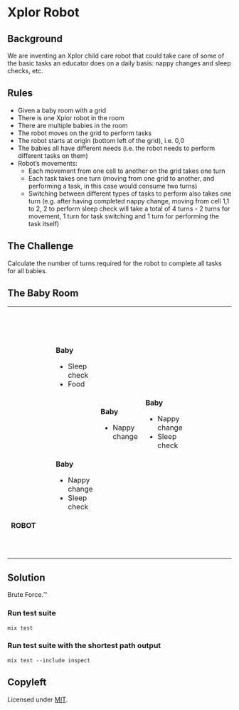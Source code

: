 # Xplor Robot

## Background

We are inventing an Xplor child care robot that could take care of some of the
basic tasks an educator does on a daily basis: nappy changes and sleep checks, etc.

## Rules

- Given a baby room with a grid
- There is one Xplor robot in the room
- There are multiple babies in the room
- The robot moves on the grid to perform tasks
- The robot starts at origin (bottom left of the grid), i.e. 0,0
- The babies all have different needs (i.e. the robot needs to perform different tasks on them)
- Robot’s movements:
  - Each movement from one cell to another on the grid takes one turn
  - Each task takes one turn (moving from one grid to another, and performing a task, in this case would consume two turns)
  - Switching between different types of tasks to perform also takes one turn (e.g. after having completed nappy change, moving from cell 1,1 to 2, 2 to perform sleep check will take a total of 4 turns - 2 turns for movement, 1 turn for task switching and 1 turn for performing the task itself)

## The Challenge

Calculate the number of turns required for the robot to complete all tasks for
all babies.

## The Baby Room

<table>
  <tr>
    <td width="20%"><br /><br /><br /><br /></td>
    <td width="20%"></td>
    <td width="20%"></td>
    <td width="20%"></td>
    <td width="20%"></td>
  </tr>
  <tr>
    <td width="20%"><br /><br /><br /><br /></td>
    <td width="20%">
      <strong>Baby</strong>
      <ul>
        <li>Sleep check</li>
        <li>Food</li>
      </ul>
    </td>
    <td width="20%"><br /><br /><br /><br /></td>
    <td width="20%"></td>
    <td width="20%"></td>
  </tr>
  <tr>
    <td width="20%"><br /><br /><br /><br /></td>
    <td width="20%"></td>
    <td width="20%">
      <strong>Baby</strong>
      <ul>
        <li>Nappy change</li>
      </ul>
    </td>
    <td width="20%">
      <strong>Baby</strong>
      <ul>
        <li>Nappy change</li>
        <li>Sleep check</li>
      </ul>
    </td>
    <td width="20%"></td>
  </tr>
  <tr>
    <td width="20%"><br /><br /><br /><br /></td>
    <td width="20%">
      <strong>Baby</strong>
      <ul>
        <li>Nappy change</li>
        <li>Sleep check</li>
      </ul>
    </td>
    <td width="20%"></td>
    <td width="20%"></td>
    <td width="20%"></td>
  </tr>
  <tr>
    <td width="20%"><strong>ROBOT</strong><br /><br /><br /><br /></td>
    <td width="20%"></td>
    <td width="20%"></td>
    <td width="20%"></td>
    <td width="20%"></td>
  </tr>
</table>

## Solution

Brute Force.™

### Run test suite

```
mix test
```

### Run test suite with the shortest path output

```
mix test --include inspect
```

## Copyleft

Licensed under [MIT](http://fredwu.mit-license.org/).
